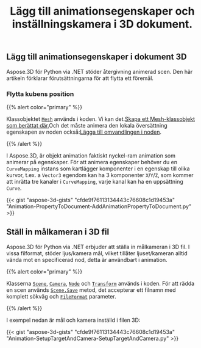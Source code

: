 ﻿---
title: Lägg till animationsegenskaper och inställningskamera i 3D dokument.
type: docs
weight: 10
url: /sv/python-net/add-animation-property-and-setup-target-camera-in-3d-document/
description: I Aspose.3D, är objekt animation faktiskt nyckel-ram animation som animerar på egenskaper. För att animera egenskaper behöver du en CurveMapping instans som kartlägger komponenter i en egenskap till olika kurvor, till exempel, en Vector3-egenskap kan ha 3 komponenter X/Y/Z, som kommer att ställa upp tre kanaler i CurveMapping, Varje kanal kan ha en uppsättning av kurvor.
---
## **Lägg till animationsegenskaper i dokument 3D**
Aspose.3D för Python via .NET stöder återgivning animerad scen. Den här artikeln förklarar förutsättningarna för att flytta ett föremål.
### **Flytta kubens position**
{{% alert color="primary" %}}

Klassobjektet [`Mesh`](https://reference.aspose.com/3d/net/aspose.threed.entities/mesh) används i koden. Vi kan det.[Skapa ett Mesh-klassobjekt som berättat där.](/3d/sv/net/create-and-read-an-existing-3d-scene/)Och det måste animera den lokala översättning egenskapen av noden också:[Lägga till omvandlingen i noden](/3d/sv/net/adding-transformation-to-the-node/).

{{% /alert %}}

I Aspose.3D, är objekt animation faktiskt nyckel-ram animation som animerar på egenskaper. För att animera egenskaper behöver du en `CurveMapping` instans som kartlägger komponenter i en egenskap till olika kurvor, t.ex. a `Vector3` egendom kan ha 3 komponenter `X`/`Y`/`Z`, som kommer att inrätta tre kanaler i `CurveMapping`, varje kanal kan ha en uppsättning `Curve`.

{{< gist "aspose-3d-gists" "cfde9f76113134443c76608c1d19453a" "Animation-PropertyToDocument-AddAnimationPropertyToDocument.py" >}}
## **Ställ in målkameran i 3D fil**
Aspose.3D för Python via .NET erbjuder att ställa in målkameran i 3D fil. I vissa filformat, stöder ljus/kamera mål, vilket tillåter ljuset/kameran alltid vända mot en specificerad nod, detta är användbart i animation.

{{% alert color="primary" %}}

Klasserna [`Scene`](https://reference.aspose.com/3d/net/aspose.threed/scene), [`Camera`](https://reference.aspose.com/3d/net/aspose.threed.entities/camera), [`Node`](https://reference.aspose.com/3d/net/aspose.threed/node) och [`Transform`](https://reference.aspose.com/3d/net/aspose.threed/transform) används i koden. För att rädda en scen används [`Scene.Save`](https://reference.aspose.com/3d/net/aspose.threed/scene/methods/save) metod, det accepterar ett filnamn med komplett sökväg och [`FileFormat`](https://reference.aspose.com/3d/net/aspose.threed/fileformat) parameter.

{{% /alert %}}

I exempel nedan är mål och kamera inställd i filen 3D:

{{< gist "aspose-3d-gists" "cfde9f76113134443c76608c1d19453a" "Animation-SetupTargetAndCamera-SetupTargetAndCamera.py" >}}

